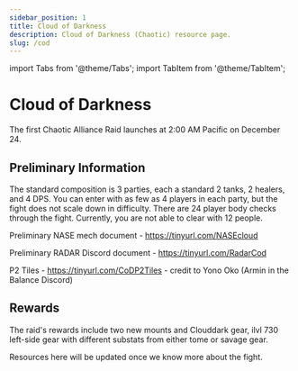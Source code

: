 ```yaml
---
sidebar_position: 1
title: Cloud of Darkness
description: Cloud of Darkness (Chaotic) resource page.
slug: /cod
---
```


import Tabs from '@theme/Tabs';
import TabItem from '@theme/TabItem';

# Cloud of Darkness

The first Chaotic Alliance Raid launches at 2:00 AM Pacific on December 24.

## Preliminary Information

The standard composition is 3 parties, each a standard 2 tanks, 2 healers, and 4 DPS.
You can enter with as few as 4 players in each party, but the fight does not scale down in difficulty.
There are 24 player body checks through the fight. Currently, you are not able to clear with 12 people. 

Preliminary NASE mech document - https://tinyurl.com/NASEcloud 

Preliminary RADAR Discord document - https://tinyurl.com/RadarCod

P2 Tiles - https://tinyurl.com/CoDP2Tiles - credit to Yono Oko (Armin in the Balance Discord)

## Rewards

The raid's rewards include two new mounts and Clouddark gear,
ilvl 730 left-side gear with different substats from either tome or savage gear.

Resources here will be updated once we know more about the fight.
